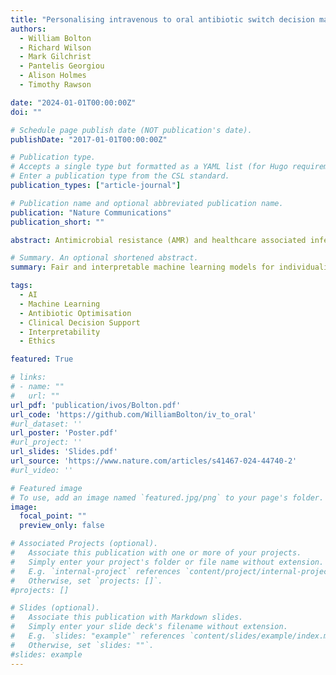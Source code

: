```yaml
---
title: "Personalising intravenous to oral antibiotic switch decision making through fair interpretable machine learning"
authors:
  - William Bolton
  - Richard Wilson
  - Mark Gilchrist
  - Pantelis Georgiou
  - Alison Holmes
  - Timothy Rawson

date: "2024-01-01T00:00:00Z"
doi: ""

# Schedule page publish date (NOT publication's date).
publishDate: "2017-01-01T00:00:00Z"

# Publication type.
# Accepts a single type but formatted as a YAML list (for Hugo requirements).
# Enter a publication type from the CSL standard.
publication_types: ["article-journal"]

# Publication name and optional abbreviated publication name.
publication: "Nature Communications"
publication_short: ""

abstract: Antimicrobial resistance (AMR) and healthcare associated infections pose a significant threat globally. One key prevention strategy is to follow antimicrobial stewardship practices, in particular, to maximise targeted oral therapy and reduce the use of indwelling vascular devices for intravenous (IV)administration. Appreciating when an individual patient can switch from IV to oral antibiotic treatment is often non-trivial and not standardised. To tackle this problem we created a machine learning model to predict when a patient could switch based on routinely collected clinical parameters. 10,362 unique intensive care unit stays were extracted and two informative feature sets identified. Our best model achieved a mean AUROC of 0.80 (SD 0.01) on the hold-out set while not being biased to individuals protected characteristics. Interpretability methodologies were employed to create clinically useful visual explanations. In summary, our model provides individualised, fair, and interpretable predictions for when a patient could switch from IV-to-oral antibiotic treatment. Prospectively evaluation of safety and efficacy is needed before such technology can be applied clinically.

# Summary. An optional shortened abstract.
summary: Fair and interpretable machine learning models for individualised antimicrobial stewardship decision-making.

tags:
  - AI
  - Machine Learning
  - Antibiotic Optimisation
  - Clinical Decision Support
  - Interpretability
  - Ethics

featured: True

# links:
# - name: ""
#   url: ""
url_pdf: 'publication/ivos/Bolton.pdf'
url_code: 'https://github.com/WilliamBolton/iv_to_oral'
#url_dataset: ''
url_poster: 'Poster.pdf'
#url_project: ''
url_slides: 'Slides.pdf'
url_source: 'https://www.nature.com/articles/s41467-024-44740-2'
#url_video: ''

# Featured image
# To use, add an image named `featured.jpg/png` to your page's folder. 
image:
  focal_point: ""
  preview_only: false

# Associated Projects (optional).
#   Associate this publication with one or more of your projects.
#   Simply enter your project's folder or file name without extension.
#   E.g. `internal-project` references `content/project/internal-project/index.md`.
#   Otherwise, set `projects: []`.
#projects: []

# Slides (optional).
#   Associate this publication with Markdown slides.
#   Simply enter your slide deck's filename without extension.
#   E.g. `slides: "example"` references `content/slides/example/index.md`.
#   Otherwise, set `slides: ""`.
#slides: example
---
```


<!-- {{% callout note %}}
Click the *Cite* button above to demo the feature to enable visitors to import publication metadata into their reference management software.
{{% /callout %}}

{{% callout note %}}
Create your slides in Markdown - click the *Slides* button to check out the example.
{{% /callout %}}

Add the publication's **full text** or **supplementary notes** here. You can use rich formatting such as including [code, math, and images](https://docs.hugoblox.com/content/writing-markdown-latex/). -->
